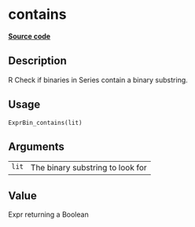 
# contains

[**Source code**](https://github.com/pola-rs/r-polars/tree/main/R/expr__binary.R#L14)

## Description

R Check if binaries in Series contain a binary substring.

## Usage

<pre><code class='language-R'>ExprBin_contains(lit)
</code></pre>

## Arguments

<table>
<tr>
<td style="white-space: nowrap; font-family: monospace; vertical-align: top">
<code id="ExprBin_contains_:_lit">lit</code>
</td>
<td>
The binary substring to look for
</td>
</tr>
</table>

## Value

Expr returning a Boolean
